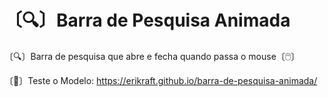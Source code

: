 # 〔🔍〕Barra de Pesquisa Animada

〔🔍〕Barra de pesquisa que abre e fecha quando passa o mouse〔🖱️〕

〔🔗〕Teste o Modelo: https://erikraft.github.io/barra-de-pesquisa-animada/
